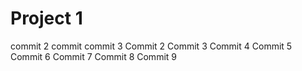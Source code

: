 # Project 1
commit 2
commit commit 3
Commit 2
Commit 3
Commit 4
Commit 5
Commit 6
Commit 7
Commit 8
Commit 9
